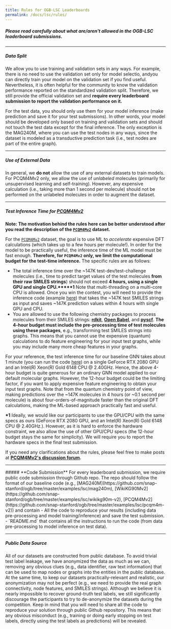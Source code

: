 ```yaml
---
title: Rules for OGB-LSC Leaderboards
permalink: /docs/lsc/rules/
---
```


##### **Please read carefully about what are/aren't allowed in the OGB-LSC leaderboard submissions.**  

-------


##### **Data Split**
We allow you to use training and validation sets in any ways. For example, there is no need to use the validation set only for model selectio, andyou can directly train your model on the validation set if you find useful.
Nevertheless, it is often helpful for the community to know the validation performance reported on the standardized validation split.
Therefore, we still provide the official validation set and **require every leaderboard submission to report the validation performance on it.**

For the test data, you should only use them for your model inference (make prediction and save it for your test submissions). In other words, your model should be developed only based on training and validation sets and should not touch the test data except for the final inference.
The only exception is the MAG240M, where you can use the test nodes in any ways, since the dataset is modeled as a transductive prediction task (i.e., test nodes are part of the entire graph).

------

##### **Use of External Data**
In general, we **do not** allow the use of any external datasets to train models. 
For PCQM4Mv2 only, we allow the use of *unlabeled* molecules (primarily for unsupervised learning and self-training). However, any expensive calculation (i.e., taking more than 1 second per molecule) should not be performed on the unlabeled molecules in order to augment the dataset.

<a name="pcqm4m_time"/>

-----------

##### **Test Inference Time for [PCQM4Mv2](/docs/lsc/pcqm4mv2/)**
**Note: The motivation behind the rules here can be better understood after you read the description of the [`PCQM4Mv2`](/docs/lsc/pcqm4mv2/) dataset.**

For the [`PCQM4Mv2`](/docs/lsc/pcqm4mv2/) dataset, the goal is to use ML to *accelerate* expensive DFT calculations (which takes up to a few hours per molecule!).
In order for the model to be practically useful, the inference time of the ML model must be fast enough.
**Therefore, for `PCQM4Mv2` only, we limit the computational budget for the test-time inference.**
The specific rules are as follows:

- The total inference time over the ~147K test-dev/test-challenge molecules (i.e., time to predict target values of the test molecules **from their raw SMILES strings**) should not exceed **4 hours, using a single GPU and single CPU.****\*1**
 Note that multi-threading on a multi-core CPU is allowed.
 Once you win the contest, you will need to provide the inference code (example [here](https://github.com/snap-stanford/ogb/tree/master/examples/lsc/pcqm4m-v2/test_inference_gnn.py)) that takes the ~147K test SMILES strings as input and saves ~147K prediction values within 4 hours with single GPU and CPU.
- You are allowed to use the following chemistry packages to process molecules from their SMILES strings: **[rdkit](https://www.rdkit.org/docs/GettingStartedInPython.html)**, **[Open Babel](https://open-babel.readthedocs.io/en/latest/UseTheLibrary/Python.html)**, and **[pyscf](http://pyscf.org/)**. **The 4-hour budget must include the pre-processing time of test molecules using these packages**, e.g., transforming test SMILES strings into graphs. This means that you cannot use the expensive (quantum) calculations to do feature engineering for your input test graphs, while you may include many more cheap features in your graphs.

For your reference, the test inference time for our baseline GNN takes about 1 minute (you can run the code [here](https://github.com/snap-stanford/ogb/tree/master/examples/lsc/pcqm4m-v2/test_inference_gnn.py)) on a single GeForce RTX 2080 GPU and an Intel(R) Xeon(R) Gold 6148 CPU @ 2.40GHz.
Hence, the above 4-hour budget is quite generous for an ordinary GNN model applied to our default molecular graphs. However, the 12-hour budget could be the limiting factor, if you want to apply expensive feature engineering to obtain your input test graphs.
Note that from the quantum chemistry point of view, making predictions over the ~147K molecules in 4 hours (or ~0.1 second per molecule) is about four-orders-of-magnitude faster than the original DFT calculations, making the ML-based approach practically fast and useful.

**\*1** Ideally, we would like our participants to use the GPU/CPU with the same specs as ours (GeForce RTX 2080 GPU, and an Intel(R) Xeon(R) Gold 6148 CPU @ 2.40GHz.). 
However, as it is hard to enforce the hardware constraint, we also allow the use of other GPU/CPU specs (the 12-hour budget stays the same for simplicity). We will require you to report the hardware specs in the final test submission. 

 If you need any clarifications about the rules, please feel free to make posts at **[PCQM4Mv2's discussion forum](https://github.com/snap-stanford/ogb/discussions/categories/pcqm4m-lsc).**

---------

<a name="code"/>
##### **Code Submission**
For every leaderboard submission, we require public code submission through Github repo. The repo should follow the format of our baseline code (e.g., [MAG240M](https://github.com/snap-stanford/ogb/tree/master/examples/lsc/mag240m), [WikiKG90Mv2](https://github.com/snap-stanford/ogb/tree/master/examples/lsc/wikikg90m-v2), [PCQM4Mv2](https://github.com/snap-stanford/ogb/tree/master/examples/lsc/pcqm4m-v2)) and contain
- All the code to reproduce your results (including data pre-processing and model training/inference) and save the test submission.
- `README.md` that contains all the instructions to run the code (from data pre-processing to model inference on test data).

---------

##### **Public Data Source**
All of our datasets are constructed from public database.
To avoid trivial test label leakage, we have anonymized the data as much as we can, removing any obvious clues (e.g., data identifier, raw text information) that can be used to map nodes or graphs into the entities in the public database. At the same time, to keep our datasets practically-relevant and realistic, our anonymization may not be perfect (e.g., we need to provide the real graph connectivity, node features, and SMILES strings). Although we believe it is nearly impossible to recover ground-truth test labels, we still significantly discourage the participants to try to de-anonymize the datasets during the competition.
Keep in mind that you will need to share all the code to reproduce your solution through public Github repository. 
This means that any obvious misconduct (e.g., training or doing early stopping on test labels, directly using the test labels as predictions) will be revealed.
